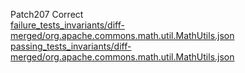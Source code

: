 Patch207 Correct  
[failure_tests_invariants/diff-merged/org.apache.commons.math.util.MathUtils.json](https://boyang9602.github.io/?datasource=https://raw.githubusercontent.com/boyang9602/tmp/master/Math/93/failure_tests_invariants/diff-merged/org.apache.commons.math.util.MathUtils.json)  
[passing_tests_invariants/diff-merged/org.apache.commons.math.util.MathUtils.json](https://boyang9602.github.io/?datasource=https://raw.githubusercontent.com/boyang9602/tmp/master/Math/93/passing_tests_invariants/diff-merged/org.apache.commons.math.util.MathUtils.json)  
